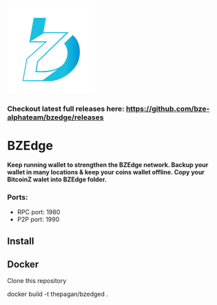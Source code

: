 <img height="204" src="https://github.com/thepagan/bzedge/raw/bzedge/doc/imgs/bzedge-logo.png">

### Checkout latest full releases here: https://github.com/bze-alphateam/bzedge/releases


# BZEdge
**Keep running wallet to strengthen the BZEdge network. Backup your wallet in many locations & keep your coins wallet offline. Copy your BitcoinZ walet into BZEdge folder.**

### Ports:
- RPC port: 1980
- P2P port: 1990

Install
-----------------

## Docker

Clone this repository

docker build -t thepagan/bzedged .
